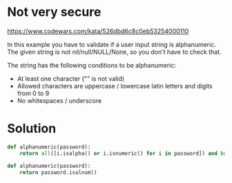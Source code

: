 # Not very secure

https://www.codewars.com/kata/526dbd6c8c0eb53254000110

In this example you have to validate if a user input string is alphanumeric. The given string is not nil/null/NULL/None,
so you don't have to check that.

The string has the following conditions to be alphanumeric:

* At least one character ("" is not valid)
* Allowed characters are uppercase / lowercase latin letters and digits from 0 to 9
* No whitespaces / underscore

# Solution

```python
def alphanumeric(password):
    return all([i.isalpha() or i.isnumeric() for i in password]) and bool(password)

def alphanumeric(password):
    return password.isalnum()
```